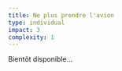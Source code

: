 ```yaml
---
title: Ne plus prendre l'avion
type: individual
impact: 3
complexity: 1
---
```

Bientôt disponible...